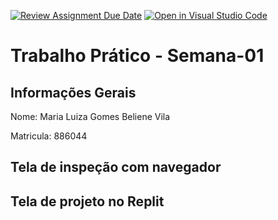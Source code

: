 [![Review Assignment Due Date](https://classroom.github.com/assets/deadline-readme-button-22041afd0340ce965d47ae6ef1cefeee28c7c493a6346c4f15d667ab976d596c.svg)](https://classroom.github.com/a/egWsXDcZ)
[![Open in Visual Studio Code](https://classroom.github.com/assets/open-in-vscode-2e0aaae1b6195c2367325f4f02e2d04e9abb55f0b24a779b69b11b9e10269abc.svg)](https://classroom.github.com/online_ide?assignment_repo_id=18221735&assignment_repo_type=AssignmentRepo)
# Trabalho Prático - Semana-01

## Informações Gerais
Nome: Maria Luiza Gomes Beliene Vila 

Matricula: 886044

## Tela de inspeção com navegador


## Tela de projeto no Replit

